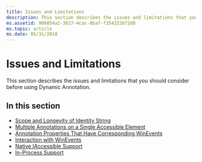 ```yaml
---
title: Issues and Limitations
description: This section describes the issues and limitations that you should consider before using Dynamic Annotation.
ms.assetid: 906054a1-3627-4cac-8baf-f3543226f2d8
ms.topic: article
ms.date: 05/31/2018
---
```


# Issues and Limitations

This section describes the issues and limitations that you should consider before using Dynamic Annotation.

## In this section

-   [Scope and Longevity of Identity String](scope-and-longevity-of-identity-string.md)
-   [Multiple Annotations on a Single Accessible Element](multiple-annotations-on-a-single-accessible-element.md)
-   [Annotation Properties That Have Corresponding WinEvents](annotation-properties-that-have-corresponding-winevents.md)
-   [Interaction with WinEvents](interaction-with-winevents.md)
-   [Native IAccessible Support](native-iaccessible-support.md)
-   [In-Process Support](in-process-support.md)

 

 




